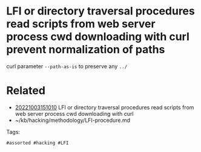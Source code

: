 # LFI or directory traversal procedures read scripts from web server process cwd downloading with curl  prevent normalization of paths
curl parameter `--path-as-is` to preserve any `../`

# Related

- [20221003151010](/zet/20221003151010/README.md) LFI or directory traversal procedures read scripts from web server process cwd downloading with curl 
- ~/kb/hacking/methodology/LFI-procedure.md

Tags:

    #assorted #hacking #LFI

